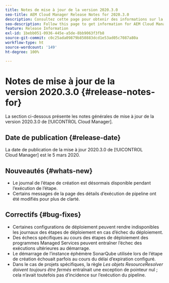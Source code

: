 ```yaml
---
title: Notes de mise à jour de la version 2020.3.0
seo-title: AEM Cloud Manager Release Notes for 2020.3.0
description: Consultez cette page pour obtenir des informations sur la version 2020.3.0 de Cloud Manager.
seo-description: Follow this page to get information for AEM Cloud Manager Release 2020.3.0
feature: Release Information
exl-id: 1bebb051-0936-445e-a5de-8bb9063f3fb8
source-git-commit: c0c25ada09879b850883dcd1e53ad05c7087a80a
workflow-type: ht
source-wordcount: '149'
ht-degree: 100%

---
```


# Notes de mise à jour de la version 2020.3.0 {#release-notes-for}

La section ci-dessous présente les notes générales de mise à jour de la version 2020.3.0 de [!UICONTROL Cloud Manager].

## Date de publication {#release-date}

La date de publication de la mise à jour 2020.3.0 de [!UICONTROL Cloud Manager] est le 5 mars 2020.

## Nouveautés {#whats-new}

* Le journal de l’étape de création est désormais disponible pendant l’exécution de l’étape.
* Certains messages de la page des détails d’exécution de pipeline ont été modifiés pour plus de clarté.

## Correctifs {#bug-fixes}

* Certaines configurations de déploiement peuvent rendre indisponibles les journaux des étapes de déploiement en cas d’échec du déploiement.
* Des échecs spécifiques au cours des étapes de déploiement des programmes Managed Services peuvent entraîner l’échec des exécutions ultérieures au démarrage.
* Le démarrage de l’instance éphémère SonarQube utilisée lors de l’étape de création échouait parfois au cours du délai d’expiration configuré.
* Dans le cas de projets spécifiques, la règle *Les objets ResourceResolver doivent toujours être fermés* entraînait une exception de pointeur nul ; cela n’avait toutefois pas d’incidence sur l’exécution du pipeline.

